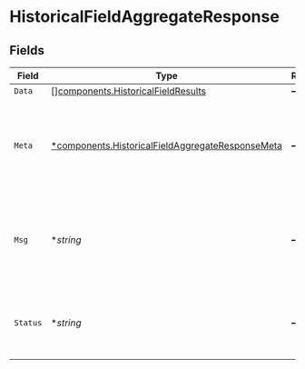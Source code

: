 # HistoricalFieldAggregateResponse


## Fields

| Field                                                                                                           | Type                                                                                                            | Required                                                                                                        | Description                                                                                                     |
| --------------------------------------------------------------------------------------------------------------- | --------------------------------------------------------------------------------------------------------------- | --------------------------------------------------------------------------------------------------------------- | --------------------------------------------------------------------------------------------------------------- |
| `Data`                                                                                                          | [][components.HistoricalFieldResults](../../models/shared/historicalfieldresults.md)                            | :heavy_minus_sign:                                                                                              | N/A                                                                                                             |
| `Meta`                                                                                                          | [*components.HistoricalFieldAggregateResponseMeta](../../models/shared/historicalfieldaggregateresponsemeta.md) | :heavy_minus_sign:                                                                                              | Meta information about the scope of the query in a human readable format.                                       |
| `Msg`                                                                                                           | **string*                                                                                                       | :heavy_minus_sign:                                                                                              | If the query was not successful, this will provide a string that explains why.                                  |
| `Status`                                                                                                        | **string*                                                                                                       | :heavy_minus_sign:                                                                                              | Whether or not we were able to successfully execute the query.                                                  |